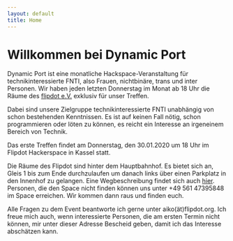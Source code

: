 ```yaml
---
layout: default
title: Home
---
```


# Willkommen bei Dynamic Port

Dynamic Port ist eine monatliche Hackspace-Veranstaltung für technikinteressierte FNTI, also Frauen, nichtbinäre, trans und inter Personen. 
Wir haben jeden letzten Donnerstag im Monat ab 18 Uhr die Räume des [flipdot e.V.](https://flipdot.org/) exklusiv für unser Treffen.

Dabei sind unsere Zielgruppe technikinteressierte FNTI unabhängig von schon bestehenden Kenntnissen. Es ist auf keinen Fall nötig,
schon programmieren oder löten zu können, es reicht ein Interesse an irgeneinem Bereich von Technik.

Das erste Treffen findet am Donnerstag, den 30.01.2020 um 18 Uhr im Flipdot Hackerspace in Kassel statt. 

Die Räume des Flipdot sind hinter dem Hauptbahnhof. Es bietet sich an, Gleis 1 bis zum Ende durchzulaufen um danach links 
über einen Parkplatz in den Innenhof zu gelangen. Eine Wegbeschreibung findet sich auch [hier](https://flipdot.org/wiki/Kontakt).
Personen, die den Space nicht finden können uns unter +49 561 47395848 im Space erreichen. 
Wir kommen dann raus und finden euch.

Alle Fragen zu dem Event beantworte ich gerne unter aiko(ät)flipdot.org. Ich freue mich auch, wenn interessierte Personen,
die am ersten Termin nicht können, mir unter dieser Adresse Bescheid geben, damit ich das Interesse abschätzen kann.
